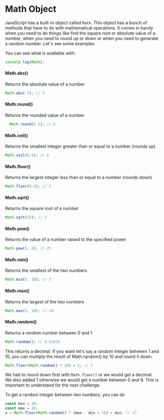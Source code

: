 # Math Object

JavaScript has a built-in object called `Math`. This object has a bunch of methods that have to do with mathematical operations. It comes in handy when you need to do things like find the square root or absolute value of a number, when you need to round up or down or when you need to generate a random number. Let's see some examples.

You can see what is available with:

```JavaScript
console.log(Math);
```

#### Math.abs()

Returns the absolute value of a number

```JavaScript
Math.abs(-5); // 5
```

#### Math.round()

Returns the rounded value of a number

```JavaScript
  Math.round(5.5); // 6
```

#### Math.ceil()

Returns the smallest integer greater than or equal to a number (rounds up)

```JavaScript
Math.ceil(5.5); // 6
```

#### Math.floor()

Returns the largest integer less than or equal to a number (rounds down)

```JavaScript
Math.floor(5.5); // 5
```

#### Math.sqrt()

Returns the square root of a number

```JavaScript
Math.sqrt(25); // 5
```

#### Math.pow()

Returns the value of a number raised to the specified power

```JavaScript
Math.pow(5, 2); // 25
```

#### Math.min()

Returns the smallest of the two numbers

```JavaScript
Math.min(5, 10); // 5
```

#### Math.max()

Returns the largest of the two numbers

```JavaScript
Math.max(5, 10); // 10
```

#### Math.random()

Returns a random number between 0 and 1

```JavaScript
Math.random(); // 0.83929
```

This returns a decimal. If you want let's say a random integer between 1 and 10, you can multiply the result of Math.random() by 10 and round it down.

```JavaScript
Math.floor(Math.random() * 10) + 1; // 5
```

We had to round down first with `Math.floor()` or we would get a decimal. We also added 1 otherwise we would get a number between 0 and 9. This is important to understand for the next challenge.

To get a random integer between two numbers, you can do

```JavaScript
const min = 10;
const max = 20;
x = Math.floor(Math.random() * (max - min + 1)) + min; // 17
```
